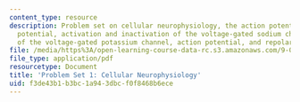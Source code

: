 ```yaml
---
content_type: resource
description: Problem set on cellular neurophysiology, the action potential, the Nernst
  potential, activation and inactivation of the voltage-gated sodium channel, activation
  of the voltage-gated potassium channel, action potential, and repolarization.
file: /media/https%3A/open-learning-course-data-rc.s3.amazonaws.com/9-01-introduction-to-neuroscience-fall-2007/f3de43b1b3bc1a943dbcf0f8468b6ece_pset1.pdf
file_type: application/pdf
resourcetype: Document
title: 'Problem Set 1: Cellular Neurophysiology'
uid: f3de43b1-b3bc-1a94-3dbc-f0f8468b6ece
---
```

